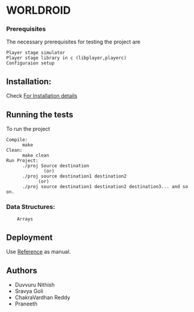 # WORLDROID

### Prerequisites

The necessary prerequisites for testing the project are

```
Player stage simulator 
Player stage library in c (libplayer,playerc)
Configuraion setup
```

## Installation:
 Check [For Installation details](http://playerstage.sourceforge.net/doc/ps_getting_started-1.6.txt) 

## Running the tests

To run the project

```
Compile:
      make
Clean:
      make clean
Run Project:
      ./proj Source destination
              (or)
      ./proj source destination1 destination2 
            (or)
      ./proj source destination1 destination2 destination3... and so on.
```

### Data Structures:
        Arrays 
        
## Deployment

Use [Reference](http://playerstage.sourceforge.net/doc/playerstage_instructions_2.0.pdf) as manual.

## Authors
  * Duvvuru Nithish
  * Sravya Goli
  * ChakraVardhan Reddy
  * Praneeth



